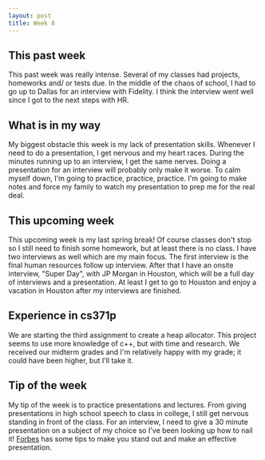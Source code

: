 ```yaml
---
layout: post
title: Week 8
---
```


This past week
--------------
This past week was really intense. Several of my classes had projects, homeworks and/ or tests due. In the middle of the chaos of school, I had to go up to Dallas for an interview with Fidelity. I think the interview went well since I got to the next steps with HR. 

What is in my way
------------------
My biggest obstacle this week is my lack of presentation skills. Whenever I need to do a presentation, I get nervous and my heart races. During the minutes running up to an interview, I get the same nerves. Doing a presentation for an interview will probably only make it worse. To calm myself down, I'm going to practice, practice, practice. I'm going to make notes and force my family to watch my presentation to prep me for the real deal.

This upcoming week
------------------
This upcoming week is my last spring break! Of course classes don't stop so I still need to finish some homework, but at least there is no class. I have two interviews as well which are my main focus. The first interview is the final human resources follow up interview. After that I have an onsite interview, "Super Day", with JP Morgan in Houston, which will be a full day of interviews and a presentation. At least I get to go to Houston and enjoy a vacation in Houston after my interviews are finished.

Experience in cs371p
--------------------
We are starting the third assignment to create a heap allocator. This project seems to use more knowledge of c++, but with time and research. We received our midterm grades and I'm relatively happy with my grade; it could have been higher, but I'll take it.

Tip of the week
----------------
My tip of the week is to practice presentations and lectures. From giving presentations in high school speech to class in college, I still get nervous standing in front of the class. For an interview, I need to give a 30 minute presentation on a subject of my choice so I've been looking up how to nail it! [Forbes](http://www.forbes.com/sites/carminegallo/2013/06/11/ten-presentation-techniques-you-can-and-should-copy-from-apples-wwdc-keynote/#1b080ddd3fb1) has some tips to make you stand out and make an effective presentation.
